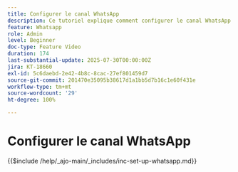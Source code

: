 ```yaml
---
title: Configurer le canal WhatsApp
description: Ce tutoriel explique comment configurer le canal WhatsApp dans Adobe Journey Optimizer pour permettre la diffusion de messages professionnels en temps réel.
feature: Whatsapp
role: Admin
level: Beginner
doc-type: Feature Video
duration: 174
last-substantial-update: 2025-07-30T00:00:00Z
jira: KT-18660
exl-id: 5c6daebd-2e42-4b8c-8cac-27ef801459d7
source-git-commit: 201470e35095b38617d1a1bb5d7b16c1e60f431e
workflow-type: tm+mt
source-wordcount: '29'
ht-degree: 100%

---
```


# Configurer le canal WhatsApp

{{$include /help/_ajo-main/_includes/inc-set-up-whatsapp.md}}